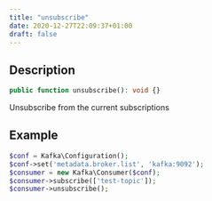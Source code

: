 ```yaml
---
title: "unsubscribe"
date: 2020-12-27T22:09:37+01:00
draft: false
---
```

## Description
```php
public function unsubscribe(): void {}
```
Unsubscribe from the current subscriptions

## Example
```php
$conf = Kafka\Configuration();
$conf->set('metadata.broker.list', 'kafka:9092');
$consumer = new Kafka\Consumer($conf);
$consumer->subscribe(['test-topic']);
$consumer->unsubscribe();
```